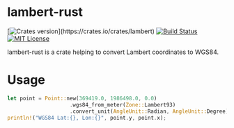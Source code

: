 # lambert-rust

[![Crates version](https://img.shields.io/crates/v/lambert.svg?)](https://crates.io/crates/lambert)
[![Build Status](https://travis-ci.org/yageek/lambert-rust.svg?branch=master)](https://travis-ci.org/yageek/lambert-rust)
[![MIT License](http://img.shields.io/badge/license-MIT-blue.svg?style=flat)](LICENSE.md)

lambert-rust is a crate helping to convert Lambert coordinates to WGS84.

# Usage

```rust
let point = Point::new(369419.0, 1986498.0, 0.0)
                    .wgs84_from_meter(Zone::Lambert93)
                    .convert_unit(AngleUnit::Radian, AngleUnit::Degree);
println!("WGS84 Lat:{}, Lon:{}", point.y, point.x);
```
